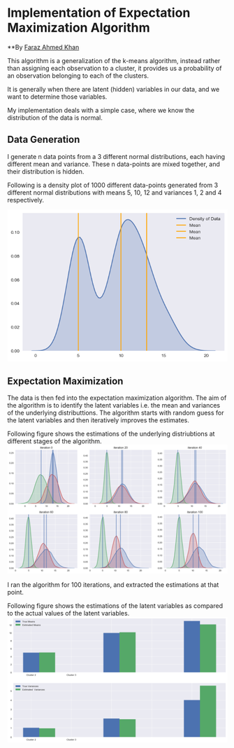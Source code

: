 # Implementation of Expectation Maximization Algorithm
**By [Faraz Ahmed Khan](https://www.linkedin.com/in/faraz03983/)

This algorithm is a generalization of the k-means algorithm, instead rather than assigning each observation to a cluster, it provides us a probability of an observation belonging to each of the clusters.

It is generally when there are latent (hidden) variables in our data, and we want to determine those variables.

My implementation deals with a simple case, where we know the distribution of the data is normal. 

## Data Generation
I generate n data points from a 3 different normal distributions, each having different mean and variance. These n data-points are mixed together, and their distribution is hidden.

Following is a density plot of 1000 different data-points generated from 3 different normal distributions with means 5, 10, 12 and variances 1, 2 and 4 respectively.

![Data Generation](/data_points.png)

## Expectation Maximization
The data is then fed into the expectation maximization algorithm. The aim of the algorithm is to identify the latent variables i.e. the mean and variances of the underlying distributtions. The algorithm starts with random guess for the latent variables and then iteratively improves the estimates.

Following figure shows the estimations of the underlying distriubtions at different stages of the algorithm.
![Iterations](/Iterations.png)

I ran the algorithm for 100 iterations, and extracted the estimations at that point.

Following figure shows the estimations of the latent variables as compared to the actual values of the latent variables.
![Comparison](/differnce.png)



